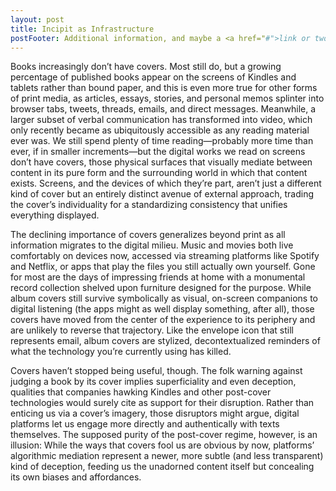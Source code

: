 ```yaml
---
layout: post
title: Incipit as Infrastructure
postFooter: Additional information, and maybe a <a href="#">link or two</a>
---
```


Books increasingly don’t have covers. Most still do, but a growing percentage of published books appear on the screens of Kindles and tablets rather than bound paper, and this is even more true for other forms of print media, as articles, essays, stories, and personal memos splinter into browser tabs, tweets, threads, emails, and direct messages. Meanwhile, a larger subset of verbal communication has transformed into video, which only recently became as ubiquitously accessible as any reading material ever was. We still spend plenty of time reading—probably more time than ever, if in smaller increments—but the digital works we read on screens don’t have covers, those physical surfaces that visually mediate between content in its pure form and the surrounding world in which that content exists. Screens, and the devices of which they’re part, aren’t just a different kind of cover but an entirely distinct avenue of external approach, trading the cover’s individuality for a standardizing consistency that unifies everything displayed.

The declining importance of covers generalizes beyond print as all information migrates to the digital milieu. Music and movies both live comfortably on devices now, accessed via streaming platforms like Spotify and Netflix, or apps that play the files you still actually own yourself. Gone for most are the days of impressing friends at home with a monumental record collection shelved upon furniture designed for the purpose. While album covers still survive symbolically as visual, on-screen companions to digital listening (the apps might as well display something, after all), those covers have moved from the center of the experience to its periphery and are unlikely to reverse that trajectory. Like the envelope icon that still represents email, album covers are stylized, decontextualized reminders of what the technology you’re currently using has killed.

Covers haven’t stopped being useful, though. The folk warning against judging a book by its cover implies superficiality and even deception, qualities that companies hawking Kindles and other post-cover technologies would surely cite as support for their disruption. Rather than enticing us via a cover’s imagery, those disruptors might argue, digital platforms let us engage more directly and authentically with texts themselves. The supposed purity of the post-cover regime, however, is an illusion: While the ways that covers fool us are obvious by now, platforms’ algorithmic mediation represent a newer, more subtle (and less transparent) kind of deception, feeding us the unadorned content itself but concealing its own biases and affordances.
